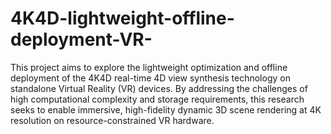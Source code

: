 # 4K4D-lightweight-offline-deployment-VR-
This project aims to explore the lightweight optimization and offline deployment of the 4K4D real-time 4D view synthesis technology on standalone Virtual Reality (VR) devices. By addressing the challenges of high computational complexity and storage requirements, this research seeks to enable immersive, high-fidelity dynamic 3D scene rendering at 4K resolution on resource-constrained VR hardware.
